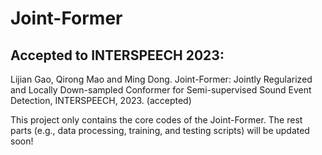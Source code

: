 # Joint-Former

## Accepted to INTERSPEECH 2023:
Lijian Gao, Qirong Mao and Ming Dong. Joint-Former: Jointly Regularized and Locally Down-sampled Conformer for Semi-supervised Sound Event Detection, INTERSPEECH, 2023. (accepted)

This project only contains the core codes of the Joint-Former. The rest parts (e.g., data processing, training, and testing scripts) will be updated soon!
